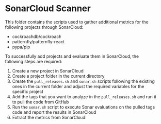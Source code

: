 # SonarCloud Scanner

This folder contains the scripts used to gather additional metrics for the following projects through SonarCloud:

- cockroachdb/cockroach
- patternfly/patternfly-react
- pypa/pip

To successfully add projects and evaluate them in SonarCloud, the following steps are required:

1. Create a new project in SonarCloud
2. Create a project folder in the current directory
3. Create the `pull_releases.sh` and `sonar.sh` scripts following the existing ones in the current folder and adjust the required variables for the specific project
4. Add the tags that you want to analyze in the `pull_releases.sh` and run it to pull the code from GitHub
5. Run the `sonar.sh` script to execute Sonar evaluations on the pulled tags code and report the results in SonarCloud
6. Extract the metrics from SonarCloud

